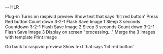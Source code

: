 -- HLR

Plug-in
   Turns on raspivid preview
   Show text that says 'hit red button'
Press Red button
   Count down 3-2-1
   Flash
   Save Image 1
   Sleep 3 seconds
   Countdown 3-2-1
   Flash
   Save Image 2
   Sleep 3 seconds
   Count down 3-2-1
   Flash
   Save Image 3
   Display on screen "processing..."
   Merge the 3 images with template
   Print image
   
   Go back to raspivid preview
   Show text that says 'hit red button'
